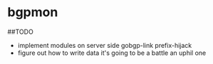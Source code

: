 # bgpmon

##TODO
- implement modules on server side
	gobgp-link
	prefix-hijack
- figure out how to write data
	it's going to be a battle
	an uphil one
